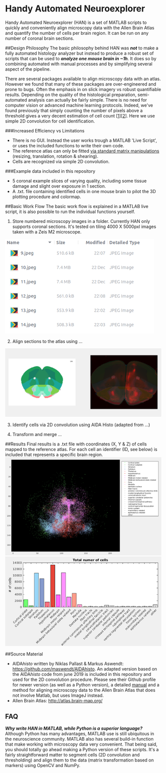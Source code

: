 # Handy Automated Neuroexplorer
Handy Automated Neuroexplorer (HAN) is a set of MATLAB scripts to quickly and conveniently align microscopy data with the Allen Brain Atlas and quantify the number of cells per brain region. It can be run on any number of coronal brain sections.


##Design Philosophy
The basic philosophy behind HAN was ***not*** to make a fully automated histology analyzer but instead to produce a robust set of scripts that can be used to ***analyze one mouse brain in ~1h***. It does so by combining automated with manual processes and by simplifying several aspect of the pipeline.

There are several packages available to align microscopy data with an atlas. However we found that many of these packages are over-engineered and prone to bugs. Often the emphasis in on slick imagery vs robust quantifiable results. Depending on the quality of the histological preparation, semi-automated analysis can actually be fairly simple. There is no need for computer vision or advanced machine learning protocols. Indeed, we've found previously that simply counting the number of pixels above a threshold gives a very decent estimation of cell count [[1](https://www.cell.com/neuron/fulltext/S0896-6273(18)30996-6)][[2](https://www.nature.com/articles/s41467-019-12392-2.epdf?author_access_token=OTxeJ8_qgQp7v15u8BSA-tRgN0jAjWel9jnR3ZoTv0MUneVmJ4JH_O4MtE_acWSNYWKZs7QVtUfh3QOhoI6FI9zFH_WL7YKGvDhKiJdYxr5_DnR7095snSO4y6eceWinSWeAJWWjwRchhSWbd-tqOQ%3D%3D)]. Here we use simple 2D convolution for cell identification. 

###Increased Efficiency vs Limitations
- There is no GUI. Instead the user works trough a MATLAB 'Live Script', or uses the included functions to write their own code.
- The reference atlas can only be fitted [via standard matrix manipulations](https://www.youtube.com/watch?v=kYB8IZa5AuE) (resizing, translation, rotation & shearing).
- Cells are recognized via simple 2D convolution.

###Example data included in this repository
- 5 coronal example slices of varying quality, including some tissue damage and slight over exposure in 1 section.
- A .txt. file containing identified cells in one mouse brain to pilot the 3D plotting procedure and colormap. 

##Basic Work Flow
The basic work flow is explained in a MATLAB live script, it is also possible to run the individual functions yourself.

1. Store numbered microscopy images in a folder. Currently HAN only supports coronal sections. It's tested on tiling 4000 X 5000pxl images taken with a Zeis M2 microscope.

![](img/figure_1.png)

2. Align sections to the atlas using ...

![Aligning microscopy images to the Allen Brain Reference Atlas by passing landmarks.](img/figure_2.png)

3. Identify cells via 2D convolution using AIDA Histo (adapted from ...)

4. Transform and merge ...

##Results
Final results is a .txt file with coordinates (X, Y & Z) of cells mapped to the reference atlas. For each cell an identifier (ID, see below) is included that represents a specific brain region.
![example](img/figure_3.png)
![example_graph](img/figure_4.png)


##Source Material
- AIDA*histo* written by Niklas Pallast & Markus Aswendt: https://github.com/maswendt/AIDAhisto. An adapted version based on the AIDA*histo* code from june 2019 is included in this repository and used for the 2D convolution procedure. Please see their Github profile for newer version (as well as a Python version), a detailed [manual](https://github.com/maswendt/AIDAhisto/blob/master/manual.pdf) and a method for aligning microscopy data to the Allen Brain Atlas that does not involve Matlab, but uses ImageJ instead. 
- Allen Brain Atlas: http://atlas.brain-map.org/


## FAQ

***Why write HAN in MATLAB, while Python is a superior language?***
Although Python has many advantages, MATLAB use is still ubiquitous in the neuroscience community. MATLAB also has several build-in function that make working with microscopy data very convenient. That being said, you should totally go ahead making a Python version of these scripts. It's a fairly straightforward matter to segment cells (2D convolution and thresholding) and align them to the data (matrix transformation based on markers) using OpenCV and NumPy.


